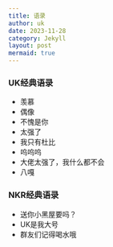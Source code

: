 ```yaml
---
title: 语录
author: uk
date: 2023-11-28
category: Jekyll
layout: post
mermaid: true
---
```


### UK经典语录

- 羡慕
- 偶像
- 不愧是你
- 太强了
- 我只有杜比
- 呜呜呜
- 大佬太强了，我什么都不会
- 八嘎

### NKR经典语录

- 送你小黑屋要吗？
- UK是我大号
- 群友们记得喝水哦